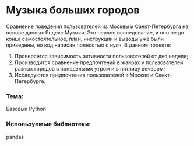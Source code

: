 # Музыка больших городов
Сравнение поведения пользователей из Москвы и Санкт-Петербурга на основе данных Яндекс.Музыки. Это первое исследование, и оно не до конца самостоятельное, план, инструкции и выводы уже были приведены, но код написан полностью с нуля. В данном проекте:
1. Проверяется зависимость активности пользователей от дня недели;
2. Производится сравнение предпочтений в жанрах у пользователей разных городов в понедельник утром и в пятницу вечером;
3. Исследуются предпочтения пользователей в Москве и Санкт-Петербурге.

### Тема:
Базовый Python

### Используемые библиотеки:
pandas
